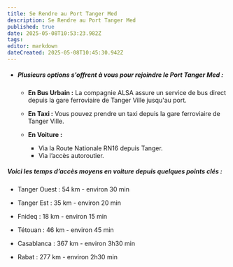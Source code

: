 ```yaml
---
title: Se Rendre au Port Tanger Med
description: Se Rendre au Port Tanger Med
published: true
date: 2025-05-08T10:53:23.982Z
tags: 
editor: markdown
dateCreated: 2025-05-08T10:45:30.942Z
---
```


* ##### Plusieurs options s'offrent à vous pour rejoindre le Port Tanger Med :

    *  **En Bus Urbain :** La compagnie ALSA assure un service de bus direct depuis la gare ferroviaire de Tanger Ville jusqu'au port.

    *  **En Taxi :** Vous pouvez prendre un taxi depuis la gare ferroviaire de Tanger Ville.

    *  **En Voiture :**

 		- Via la Route Nationale RN16 depuis Tanger.
   		 - Via l’accès autoroutier.
  


##### Voici les temps d’accès moyens en voiture depuis quelques points clés :

*  Tanger Ouest : 54 km - environ 30 min

*  Tanger Est : 35 km - environ 20 min

*  Fnideq : 18 km - environ 15 min

*  Tétouan : 46 km - environ 45 min

*  Casablanca : 367 km - environ 3h30 min

*  Rabat : 277 km - environ 2h30 min